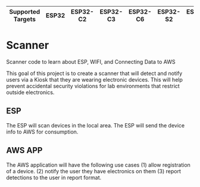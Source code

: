 | Supported Targets | ESP32 | ESP32-C2 | ESP32-C3 | ESP32-C6 | ESP32-S2 | ESP32-S3 |
| ----------------- | ----- | -------- | -------- | -------- | -------- | -------- |

# Scanner
Scanner code to learn about ESP, WIFI, and Connecting Data to AWS

This goal of this project is to create a scanner that will detect and notify users via a Kiosk that they are wearing electronic devices. This will help prevent accidental security violations for lab environments that restrict outside electronics. 

## ESP
The ESP will scan devices in the local area. The ESP will send the device info to AWS for consumption. 

## AWS APP
The AWS application will have the following use cases (1) allow registration of a device. (2) notify the user they have electronics on them (3) report detections to the user in report format. 

